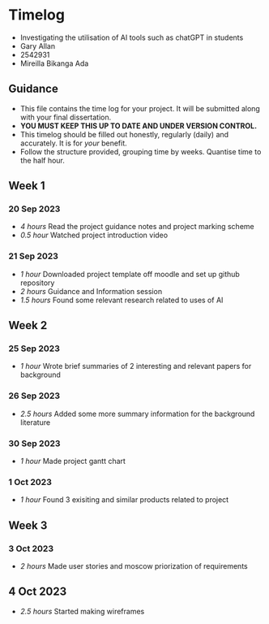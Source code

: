 # Timelog

* Investigating the utilisation of AI tools such as chatGPT in students
* Gary Allan
* 2542931
* Mireilla Bikanga Ada

## Guidance

* This file contains the time log for your project. It will be submitted along with your final dissertation.
* **YOU MUST KEEP THIS UP TO DATE AND UNDER VERSION CONTROL.**
* This timelog should be filled out honestly, regularly (daily) and accurately. It is for *your* benefit.
* Follow the structure provided, grouping time by weeks.  Quantise time to the half hour.

## Week 1

### 20 Sep 2023

* *4 hours* Read the project guidance notes and project marking scheme
* *0.5 hour* Watched project introduction video

### 21 Sep 2023

* *1 hour* Downloaded project template off moodle and set up github repository
* *2 hours* Guidance and Information session
* *1.5 hours* Found some relevant research related to uses of AI

## Week 2

### 25 Sep 2023

* *1 hour* Wrote brief summaries of 2 interesting and relevant papers for background

### 26 Sep 2023

* *2.5 hours* Added some more summary information for the background literature

### 30 Sep 2023

* *1 hour* Made project gantt chart

### 1 Oct 2023

* *1 hour* Found 3 exisiting and similar products related to project

## Week 3

### 3 Oct 2023

* *2 hours* Made user stories and moscow priorization of requirements

## 4 Oct 2023

* *2.5 hours* Started making wireframes
